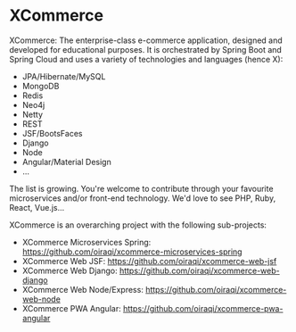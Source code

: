 # XCommerce
XCommerce: The enterprise-class e-commerce application, designed and developed for educational purposes. It is orchestrated by Spring Boot and Spring Cloud and uses a variety of technologies and languages (hence X): 
- JPA/Hibernate/MySQL
- MongoDB
- Redis
- Neo4j
- Netty
- REST
- JSF/BootsFaces
- Django
- Node
- Angular/Material Design
- ... 

The list is growing. You're welcome to contribute through your favourite microservices and/or front-end technology. We'd love to see PHP, Ruby, React, Vue.js...

XCommerce is an overarching project with the following sub-projects:
- XCommerce Microservices Spring: https://github.com/oiraqi/xcommerce-microservices-spring
- XCommerce Web JSF: https://github.com/oiraqi/xcommerce-web-jsf
- XCommerce Web Django: https://github.com/oiraqi/xcommerce-web-django
- XCommerce Web Node/Express: https://github.com/oiraqi/xcommerce-web-node
- XCommerce PWA Angular: https://github.com/oiraqi/xcommerce-pwa-angular

